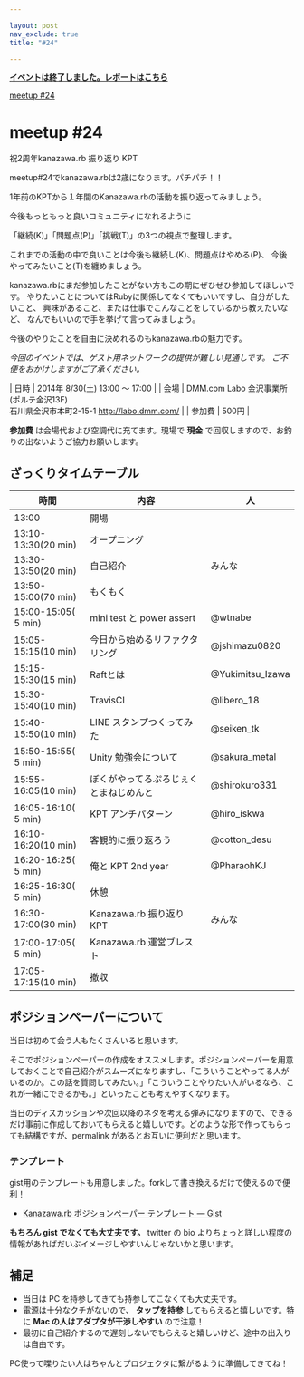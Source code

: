 ```yaml
---

layout: post
nav_exclude: true
title: "#24"

---
```


<p>
<a href="/24/report"><strong>イベントは終了しました。レポートはこちら</strong></a></p>

<div class="doorkeeper-widget">
<a class="doorkeeper-registration-widget" href="http://kzrb.doorkeeper.jp/events/13573">meetup
#24</a><script src="https://widgets.doorkeeper.jp/w/widget.js"></script>

</div>

meetup #24
===========

祝2周年kanazawa.rb 振り返り KPT

meetup#24でkanazawa.rbは2歳になります。パチパチ！！

1年前のKPTから１年間のKanazawa.rbの活動を振り返ってみましょう。

今後もっともっと良いコミュニティになれるように

「継続(K)」「問題点(P)」「挑戦(T)」の3つの視点で整理します。

これまでの活動の中で良いことは今後も継続し(K)、問題点はやめる(P)、
今後やってみたいこと(T)を纏めましょう。

kanazawa.rbにまだ参加したことがない方もこの期にぜひぜひ参加してほしいです。
やりたいことについてはRubyに関係してなくてもいいですし、自分がしたいこと、
興味があること、または仕事でこんなことをしているから教えたいなど、
なんでもいいので手を挙げて言ってみましょう。

今後のやりたことを自由に決めれるのもkanazawa.rbの魅力です。

*今回のイベントでは、ゲスト用ネットワークの提供が難しい見通しです。
ご不便をおかけしますがご了承ください。*


| 日時   | 2014年 8/30(土) 13:00 〜 17:00 |
| 会場   | DMM.com Labo 金沢事業所(ポルテ金沢13F)<br>石川県金沢市本町2-15-1 <a href="http://labo.dmm.com/">http://labo.dmm.com/</a> |
| 参加費 | 500円 |


**参加費** は会場代および空調代に充てます。現場で **現金**
で回収しますので、お釣りの出ないようご協力お願いします。

ざっくりタイムテーブル
----------------------

 |時間                 |内容                                    |人|
 |---------------------|----------------------------------------|-------------------|
 |13:00                |開場                                    ||
 |13:10-13:30(20 min)  |オープニング                            ||
 |13:30-13:50(20 min)  |自己紹介                                |みんな|
 |13:50-15:00(70 min)  |もくもく                                ||
 |15:00-15:05( 5 min)  |mini test と power assert               |@wtnabe|
 |15:05-15:15(10 min)  |今日から始めるリファクタリング          |@jshimazu0820|
 |15:15-15:30(15 min)  |Raftとは                                |@Yukimitsu\_Izawa|
 |15:30-15:40(10 min)  |TravisCI                                |@libero\_18|
 |15:40-15:50(10 min)  |LINE スタンプつくってみた               |@seiken\_tk|
 |15:50-15:55( 5 min)  |Unity 勉強会について                    |@sakura\_metal|
 |15:55-16:05(10 min)  |ぼくがやってるぷろじぇくとまねじめんと  |@shirokuro331|
 |16:05-16:10( 5 min)  |KPT アンチパターン                      |@hiro\_iskwa|
 |16:10-16:20(10 min)  |客観的に振り返ろう                      |@cotton\_desu|
 |16:20-16:25( 5 min)  |俺と KPT 2nd year                       |@PharaohKJ|
 |16:25-16:30( 5 min)  |休憩                                    ||
 |16:30-17:00(30 min)  |Kanazawa.rb 振り返り KPT                |みんな|
 |17:00-17:05( 5 min)  |Kanazawa.rb 運営ブレスト                ||
 |17:05-17:15(10 min)  |撤収                                    ||

ポジションペーパーについて
--------------------------

当日は初めて会う人もたくさんいると思います。

そこでポジションペーパーの作成をオススメします。ポジションペーパーを用意しておくことで自己紹介がスムーズになりますし、「こういうことやってる人がいるのか。この話を質問してみたい。」「こういうことやりたい人がいるなら、これが一緒にできるかも。」といったことも考えやすくなります。

当日のディスカッションや次回以降のネタを考える弾みになりますので、できるだけ事前に作成しておいてもらえると嬉しいです。どのような形で作ってもらっても結構ですが、permalink
があるとお互いに便利だと思います。

### テンプレート

gist用のテンプレートも用意しました。forkして書き換えるだけで使えるので便利！

* [Kanazawa.rb ポジションペーパー テンプレート — Gist](https://gist.github.com/5a523ec3180002229a32)

**もちろん gist でなくても大丈夫です。** twitter の bio
よりちょっと詳しい程度の情報があればだいぶイメージしやすいんじゃないかと思います。

補足
----

* 当日は PC を持参してきても持参してこなくても大丈夫です。
* 電源は十分なクチがないので、 **タップを持参** してもらえると嬉しいです。特に **Mac の人はアダプタが干渉しやすい** ので注意！
* 最初に自己紹介するので遅刻しないでもらえると嬉しいけど、途中の出入りは自由です。

PC使って喋りたい人はちゃんとプロジェクタに繋がるように準備してきてね！
